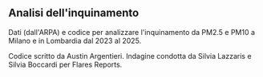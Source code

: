## Analisi dell'inquinamento
Dati (dall'ARPA) e codice per analizzare l'inquinamento da PM2.5 e PM10 a Milano e in Lombardia dal 2023 al 2025.

Codice scritto da Austin Argentieri. Indagine condotta da Silvia Lazzaris e Silvia Boccardi per Flares Reports.

